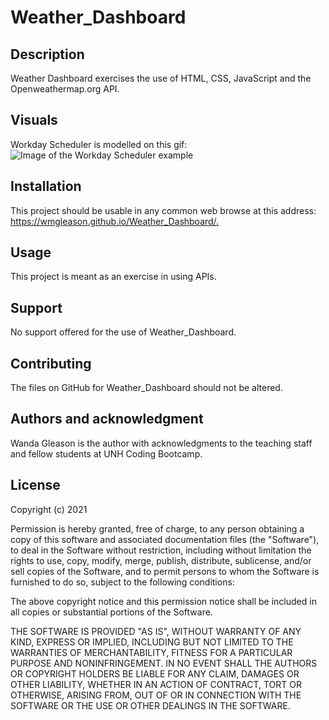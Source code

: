 # Weather_Dashboard

<h2>Description</h2>

Weather Dashboard exercises the use of HTML, CSS, JavaScript and the Openweathermap.org API.

<h2>Visuals</h2>

Workday Scheduler is modelled on this gif:
![Image of the Workday Scheduler example](https://wmgleason.github.io/Weather_Dashboard/Assets/Images/06-server-side-apis-homework-demo.png)

<h2>Installation</h2>

This project should be usable in any common web browse at this address: <https://wmgleason.github.io/Weather_Dashboard/.>

<h2>Usage</h2>
This project is meant as an exercise in using APIs. 

<h2>Support</h2>

No support offered for the use of Weather_Dashboard.

<h2>Contributing</h2>

The files on GitHub for Weather_Dashboard should not be altered.

<h2>Authors and acknowledgment</h2>

Wanda Gleason is the author with acknowledgments to the teaching staff  and fellow students at UNH Coding Bootcamp.

<h2>License</h2>
Copyright (c) 2021

Permission is hereby granted, free of charge, to any person obtaining a copy of this software and associated documentation files (the "Software"), to deal in the Software without restriction, including without limitation the rights to use, copy, modify, merge, publish, distribute, sublicense, and/or sell copies of the Software, and to permit persons to whom the Software is furnished to do so, subject to the following conditions:

The above copyright notice and this permission notice shall be included in all copies or substantial portions of the Software.

THE SOFTWARE IS PROVIDED "AS IS", WITHOUT WARRANTY OF ANY KIND, EXPRESS OR IMPLIED, INCLUDING BUT NOT LIMITED TO THE WARRANTIES OF MERCHANTABILITY, FITNESS FOR A PARTICULAR PURPOSE AND NONINFRINGEMENT. IN NO EVENT SHALL THE AUTHORS OR COPYRIGHT HOLDERS BE LIABLE FOR ANY CLAIM, DAMAGES OR OTHER LIABILITY, WHETHER IN AN ACTION OF CONTRACT, TORT OR OTHERWISE, ARISING FROM, OUT OF OR IN CONNECTION WITH THE SOFTWARE OR THE USE OR OTHER DEALINGS IN THE SOFTWARE.
